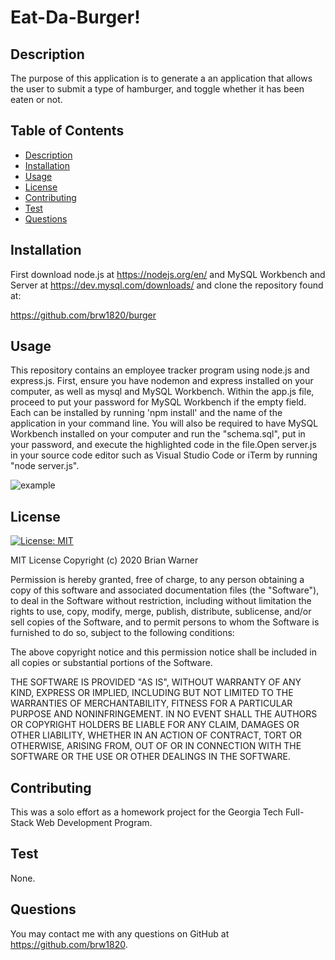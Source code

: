 # Eat-Da-Burger!

  ## Description
  The purpose of this application is to generate a an application that allows the user to submit a type of hamburger, and toggle whether it has been eaten or not.

  ## Table of Contents
  * [Description](#description)
  * [Installation](#installation)
  * [Usage](#usage)
  * [License](#license)
  * [Contributing](#contributing)
  * [Test](#test)
  * [Questions](#questions)
  
  ## Installation
  First download node.js at https://nodejs.org/en/ and MySQL Workbench and Server at https://dev.mysql.com/downloads/ and clone the repository found at:

https://github.com/brw1820/burger


  ## Usage
This repository contains an employee tracker program using node.js and express.js.  First, ensure you have nodemon and express installed on your computer, as well as mysql and MySQL Workbench.  Within the app.js file, proceed to put your password for MySQL Workbench if the empty field.  Each can be installed by running 'npm install' and the name of the application in your command line.  You will also be required to have MySQL Workbench installed on your computer and run the "schema.sql", put in your password, and execute the highlighted code in the file.Open server.js in your source code editor such as Visual Studio Code or iTerm by running "node server.js".
  
 ![example](/assets/burger1.PNG)

  ## License
  [![License: MIT](https://img.shields.io/badge/License-MIT-yellow.svg)](https://opensource.org/licenses/MIT)
  
  MIT License
Copyright (c) 2020 Brian Warner

Permission is hereby granted, free of charge, to any person obtaining a copy of this software and associated documentation files (the "Software"), to deal in the Software without restriction, including without limitation the rights to use, copy, modify, merge, publish, distribute, sublicense, and/or sell copies of the Software, and to permit persons to whom the Software is furnished to do so, subject to the following conditions:

The above copyright notice and this permission notice shall be included in all copies or substantial portions of the Software.

THE SOFTWARE IS PROVIDED "AS IS", WITHOUT WARRANTY OF ANY KIND, EXPRESS OR IMPLIED, INCLUDING BUT NOT LIMITED TO THE WARRANTIES OF MERCHANTABILITY, FITNESS FOR A PARTICULAR PURPOSE AND NONINFRINGEMENT. IN NO EVENT SHALL THE AUTHORS OR COPYRIGHT HOLDERS BE LIABLE FOR ANY CLAIM, DAMAGES OR OTHER LIABILITY, WHETHER IN AN ACTION OF CONTRACT, TORT OR OTHERWISE, ARISING FROM, OUT OF OR IN CONNECTION WITH THE SOFTWARE OR THE USE OR OTHER DEALINGS IN THE SOFTWARE.
  ## Contributing
This was a solo effort as a homework project for the Georgia Tech Full-Stack Web Development Program.
  ## Test
  None.
  ## Questions
 You may contact me with any questions on GitHub at https://github.com/brw1820.

